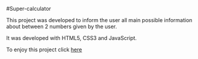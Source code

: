 #Super-calculator

This project was developed to inform the user all main possible information about between 2 numbers given by the user.

It was developed with HTML5, CSS3 and JavaScript.

To enjoy this project click [here](https://super-calculadora.netlify.app/)
